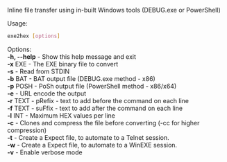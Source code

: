 
Inline file transfer using in-built Windows tools (DEBUG.exe or PowerShell)  

Usage:
```bash
exe2hex [options]  
```
  

Options:  
**-h, --help** - Show this help message and exit  
**-x** EXE - The EXE binary file to convert  
**-s** - Read from STDIN  
**-b** BAT - BAT output file (DEBUG.exe method - x86)  
**-p** POSH - PoSh output file (PowerShell method - x86/x64)  
**-e** - URL encode the output  
**-r** TEXT - pRefix - text to add before the command on each line  
**-f** TEXT - suFfix - text to add after the command on each line  
**-l** INT - Maximum HEX values per line  
**-c** - Clones and compress the file before converting (-cc for higher compression)  
**-t** - Create a Expect file, to automate to a Telnet session.  
**-w** - Create a Expect file, to automate to a WinEXE session.  
**-v** - Enable verbose mode